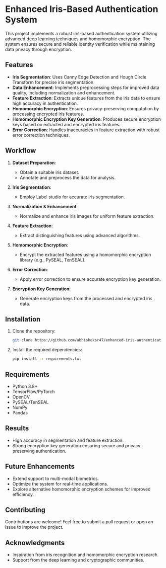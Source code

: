 # Enhanced Iris-Based Authentication System

This project implements a robust iris-based authentication system utilizing advanced deep learning techniques and homomorphic encryption. The system ensures secure and reliable identity verification while maintaining data privacy through encryption.

## Features

- **Iris Segmentation**: Uses Canny Edge Detection and Hough Circle Transform for precise iris segmentation.
- **Data Enhancement**: Implements preprocessing steps for improved data quality, including normalization and enhancement.
- **Feature Extraction**: Extracts unique features from the iris data to ensure high accuracy in authentication.
- **Homomorphic Encryption**: Ensures privacy-preserving computation by processing encrypted iris features.
- **Homomorphic Encryption Key Generation**: Produces secure encryption keys based on extracted and encrypted iris features.
- **Error Correction**: Handles inaccuracies in feature extraction with robust error correction techniques.

## Workflow

1. **Dataset Preparation**:
   - Obtain a suitable iris dataset.
   - Annotate and preprocess the data for analysis.

2. **Iris Segmentation**:
   - Employ Label studio for accurate iris segmentation.

3. **Normalization & Enhancement**:
   - Normalize and enhance iris images for uniform feature extraction.

4. **Feature Extraction**:
   - Extract distinguishing features using advanced algorithms.

5. **Homomorphic Encryption**:
   - Encrypt the extracted features using a homomorphic encryption library (e.g., PySEAL, TenSEAL).

6. **Error Correction**:
   - Apply error correction to ensure accurate encryption key generation.

7. **Encryption Key Generation**:
   - Generate encryption keys from the processed and encrypted iris data.

## Installation

1. Clone the repository:
   ```bash
   git clone https://github.com/abhisheksr47/enhanced-iris-authentication
   ```
2. Install the required dependencies:
   ```bash
   pip install -r requirements.txt
   ```

## Requirements

- Python 3.8+
- TensorFlow/PyTorch
- OpenCV
- PySEAL/TenSEAL 
- NumPy
- Pandas

## Results

- High accuracy in segmentation and feature extraction.
- Strong encryption key generation ensuring secure and privacy-preserving authentication.

## Future Enhancements

- Extend support to multi-modal biometrics.
- Optimize the system for real-time applications.
- Explore alternative homomorphic encryption schemes for improved efficiency.

## Contributing

Contributions are welcome! Feel free to submit a pull request or open an issue to improve the project.

## Acknowledgments

- Inspiration from iris recognition and homomorphic encryption research.
- Support from the deep learning and cryptographic communities.

